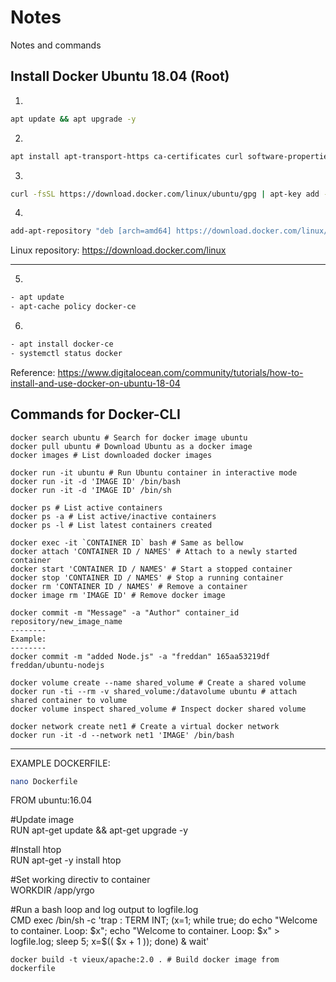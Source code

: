 # Notes
Notes and commands

## Install Docker Ubuntu 18.04 (Root)

1.
```bash
apt update && apt upgrade -y
```
2.
```bash
apt install apt-transport-https ca-certificates curl software-properties-common
```
3.
```bash
curl -fsSL https://download.docker.com/linux/ubuntu/gpg | apt-key add -
```
4.
```bash
add-apt-repository "deb [arch=amd64] https://download.docker.com/linux/ubuntu bionic stable"
```
Linux repository: https://download.docker.com/linux
___
5.
```bash
- apt update
- apt-cache policy docker-ce
```
6.
```bash
- apt install docker-ce
- systemctl status docker
```
Reference: https://www.digitalocean.com/community/tutorials/how-to-install-and-use-docker-on-ubuntu-18-04

## Commands for Docker-CLI

```
docker search ubuntu # Search for docker image ubuntu
docker pull ubuntu # Download Ubuntu as a docker image
docker images # List downloaded docker images

docker run -it ubuntu # Run Ubuntu container in interactive mode
docker run -it -d 'IMAGE ID' /bin/bash
docker run -it -d 'IMAGE ID' /bin/sh

docker ps # List active containers
docker ps -a # List active/inactive containers
docker ps -l # List latest containers created

docker exec -it `CONTAINER ID` bash # Same as bellow
docker attach 'CONTAINER ID / NAMES' # Attach to a newly started container
docker start 'CONTAINER ID / NAMES' # Start a stopped container 
docker stop 'CONTAINER ID / NAMES' # Stop a running container
docker rm 'CONTAINER ID / NAMES' # Remove a container
docker image rm 'IMAGE ID' # Remove docker image

docker commit -m "Message" -a "Author" container_id repository/new_image_name
--------
Example:
--------
docker commit -m "added Node.js" -a "freddan" 165aa53219df freddan/ubuntu-nodejs

docker volume create --name shared_volume # Create a shared volume
docker run -ti --rm -v shared_volume:/datavolume ubuntu # attach shared container to volume
docker volume inspect shared_volume # Inspect docker shared volume

docker network create net1 # Create a virtual docker network
docker run -it -d --network net1 'IMAGE' /bin/bash

```
---
EXAMPLE DOCKERFILE:

```bash
nano Dockerfile
```

FROM ubuntu:16.04

#Update image<br/>
RUN apt-get update && apt-get upgrade -y

#Install htop<br/>
RUN apt-get -y install htop

#Set working directiv to container<br/>
WORKDIR /app/yrgo

#Run a bash loop and log output to logfile.log<br/>
CMD exec /bin/sh -c 'trap : TERM INT; (x=1; while true; do echo "Welcome to container. Loop: $x"; echo "Welcome to container. Loop: $x" > logfile.log; sleep 5; x=$(( $x + 1 )); done) & wait'

```
docker build -t vieux/apache:2.0 . # Build docker image from dockerfile
```